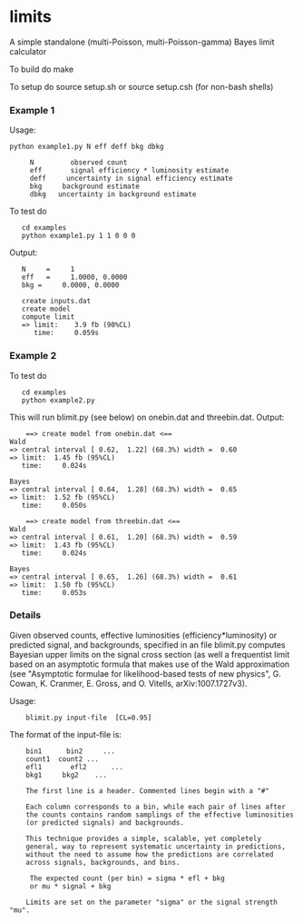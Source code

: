 # limits
A simple standalone (multi-Poisson, multi-Poisson-gamma)  Bayes limit calculator

To build do
	make
  
To setup do
	source setup.sh
	or
	source setup.csh (for non-bash shells)

### Example 1
Usage:
```
python example1.py N eff deff bkg dbkg

     N         observed count
     eff       signal efficiency * luminosity estimate
     deff     uncertainty in signal efficiency estimate
     bkg     background estimate
     dbkg   uncertainty in background estimate
  ```
To test do
```
   cd examples
   python example1.py 1 1 0 0 0
   ```
  
Output:
```
   N     =     1
   eff   =     1.0000, 0.0000 
   bkg =     0.0000, 0.0000

   create inputs.dat
   create model
   compute limit
   => limit:    3.9 fb (90%CL)
      time:     0.059s
   ```


### Example 2
To test do
```
   cd examples
   python example2.py
   ```
This will run blimit.py (see below) on onebin.dat and threebin.dat.
Output:
```
	==> create model from onebin.dat <==
Wald
=> central interval [ 0.62,  1.22] (68.3%) width =  0.60
=> limit:  1.45 fb (95%CL)
   time:     0.024s

Bayes
=> central interval [ 0.64,  1.28] (68.3%) width =  0.65
=> limit:  1.52 fb (95%CL)
   time:     0.050s

	==> create model from threebin.dat <==
Wald
=> central interval [ 0.61,  1.20] (68.3%) width =  0.59
=> limit:  1.43 fb (95%CL)
   time:     0.024s

Bayes
=> central interval [ 0.65,  1.26] (68.3%) width =  0.61
=> limit:  1.50 fb (95%CL)
   time:     0.053s
```

### Details
Given observed counts, effective luminosities (efficiency*luminosity)
or predicted signal,
and backgrounds, specified in an file blimit.py  computes
Bayesian upper limits on the signal cross section (as well a
frequentist limit based on an asymptotic formula that makes use of the
Wald approximation (see "Asymptotic formulae for likelihood-based
tests of new physics", G. Cowan, K. Cranmer, E. Gross, and O. Vitells,
arXiv:1007.1727v3).

Usage:
```
    blimit.py input-file  [CL=0.95]
```
	
The format of the input-file is:
```
	bin1      bin2     ... 
    count1  count2 ...
    efl1       efl2      ...
    bkg1     bkg2    ...

    The first line is a header. Commented lines begin with a "#"
    
    Each column corresponds to a bin, while each pair of lines after
    the counts contains random samplings of the effective luminosities
	(or predicted signals) and backgrounds. 

    This technique provides a simple, scalable, yet completely
    general, way to represent systematic uncertainty in predictions,
    without the need to assume how the predictions are correlated
	across signals, backgrounds, and bins.
     
     The expected count (per bin) = sigma * efl + bkg
	 or mu * signal + bkg

	Limits are set on the parameter "sigma" or the signal strength "mu".
```
